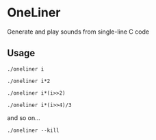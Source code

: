 OneLiner
========
Generate and play sounds from single-line C code

Usage
-----
`./oneliner i`

`./oneliner i*2`

`./oneliner i*(i>>2)`

`./oneliner i*(i>>4)/3`

and so on...

`./oneliner --kill`
